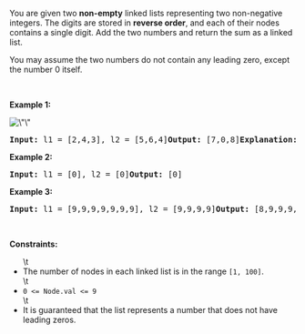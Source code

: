 <p>You are given two <strong>non-empty</strong> linked lists representing two non-negative integers. The digits are stored in <strong>reverse order</strong>, and each of their nodes contains a single digit. Add the two numbers and return the sum&nbsp;as a linked list.</p><p>You may assume the two numbers do not contain any leading zero, except the number 0 itself.</p><p>&nbsp;</p><p><strong class=\"example\">Example 1:</strong></p><img alt=\"\" src=\"https://assets.leetcode.com/uploads/2020/10/02/addtwonumber1.jpg" style=\"width: 483px; height: 342px;\" /><pre><strong>Input:</strong> l1 = [2,4,3], l2 = [5,6,4]<strong>Output:</strong> [7,0,8]<strong>Explanation:</strong> 342 + 465 = 807.</pre><p><strong class=\"example\">Example 2:</strong></p><pre><strong>Input:</strong> l1 = [0], l2 = [0]<strong>Output:</strong> [0]</pre><p><strong class=\"example\">Example 3:</strong></p><pre><strong>Input:</strong> l1 = [9,9,9,9,9,9,9], l2 = [9,9,9,9]<strong>Output:</strong> [8,9,9,9,0,0,0,1]</pre><p>&nbsp;</p><p><strong>Constraints:</strong></p><ul>\t<li>The number of nodes in each linked list is in the range <code>[1, 100]</code>.</li>\t<li><code>0 &lt;= Node.val &lt;= 9</code></li>\t<li>It is guaranteed that the list represents a number that does not have leading zeros.</li></ul>